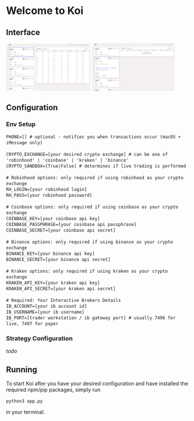 # Welcome to Koi

## Interface
<p float="left">
    <img src="public/gh/interface_a.png" width="46%">
    <img src="public/gh/interface_b.png" width="45%">
</p>

## Configuration


### Env Setup

```
PHONE=[] # optional - notifies you when transactions occur (macOS + iMessage only)

CRYPTO_EXCHANGE=[your desired crypto exchange] # can be one of 'robinhood' | 'coinbase' | 'kraken' | 'binance'
CRYPTO_SANDBOX=[True|False] # determines if live trading is performed

# Robinhood options: only required if using robinhood as your crypto exchange
RH_LOGIN=[your robinhood login]
RH_PASS=[your robinhood password]

# Coinbase options: only required if using coinbase as your crypto exchange
COINBASE_KEY=[your coinbase api key] 
COINBASE_PASSPHRASE=[your coinbase api passphrase]
COINBASE_SECRET=[your coinbase api secret]

# Binance options: only required if using binance as your crypto exchange
BINANCE_KEY=[your binance api key]
BINANCE_SECRET=[your binance api secret]

# Kraken options: only required if using kraken as your crypto exchange
KRAKEN_API_KEY=[your kraken api key]
KRAKEN_API_SECRET=[your kraken api secret]

# Required: Your Interactive Brokers Details
IB_ACCOUNT=[your ib account id]
IB_USERNAME=[your ib username]
IB_PORT=[trader workstation / ib gateway port] # usually 7496 for live, 7497 for paper
```


### Strategy Configuration

*todo*


## Running
To start Koi after you have your desired configuration and have installed the required npm/pip packages, simply run

```
python3 app.py
```

in your terminal.

